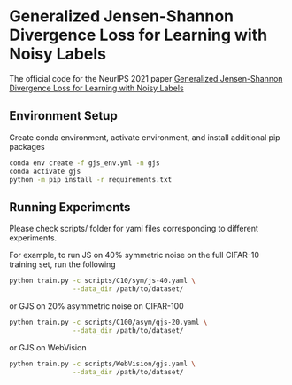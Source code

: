 # Generalized Jensen-Shannon Divergence Loss for Learning with Noisy Labels

The official code for the NeurIPS 2021 paper [Generalized Jensen-Shannon Divergence Loss for Learning with Noisy Labels](https://arxiv.org/abs/2105.04522) 

## Environment Setup
Create conda environment, activate environment, and install additional pip packages 
```bash
conda env create -f gjs_env.yml -n gjs
conda activate gjs
python -m pip install -r requirements.txt
```
## Running Experiments
Please check scripts/ folder for yaml files corresponding to different experiments.


For example, to run JS on 40% symmetric noise on the full CIFAR-10 training set, run the following
```bash
python train.py -c scripts/C10/sym/js-40.yaml \
                --data_dir /path/to/dataset/
```
or GJS on 20% asymmetric noise on CIFAR-100
```bash
python train.py -c scripts/C100/asym/gjs-20.yaml \
                --data_dir /path/to/dataset/
```
or GJS on WebVision
```bash
python train.py -c scripts/WebVision/gjs.yaml \
                --data_dir /path/to/dataset/
```


